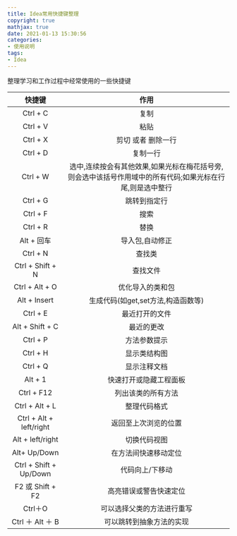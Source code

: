 ```yaml
---
title: Idea常用快捷键整理
copyright: true
mathjax: true
date: 2021-01-13 15:30:56
categories:
- 使用说明
tags:
- Idea
---
```


整理学习和工作过程中经常使用的一些快捷键

<!-- less -->



|         快捷键          |                             作用                             |
| :---------------------: | :----------------------------------------------------------: |
|        Ctrl + C         |                             复制                             |
|        Ctrl + V         |                             粘贴                             |
|        Ctrl + X         |                      剪切 或者 删除一行                      |
|        Ctrl + D         |                           复制一行                           |
|        Ctrl + W         | 选中,连续按会有其他效果,如果光标在梅花括号旁,则会选中该括号作用域中的所有代码;如果光标在行尾,则是选中整行 |
|        Ctrl + G         |                         跳转到指定行                         |
|        Ctrl + F         |                             搜索                             |
|        Ctrl + R         |                             替换                             |
|       Alt + 回车        |                       导入包,自动修正                        |
|        Ctrl + N         |                            查找类                            |
|    Ctrl + Shift + N     |                           查找文件                           |
|     Ctrl + Alt + O      |                       优化导入的类和包                       |
|      Alt + Insert       |              生成代码(如get,set方法,构造函数等)              |
|        Ctrl + E         |                        最近打开的文件                        |
|     Alt + Shift + C     |                          最近的更改                          |
|        Ctrl + P         |                         方法参数提示                         |
|        Ctrl + H         |                         显示类结构图                         |
|        Ctrl + Q         |                         显示注释文档                         |
|         Alt + 1         |                    快速打开或隐藏工程面板                    |
|       Ctrl + F12        |                      列出该类的所有方法                      |
|     Ctrl + Alt + L      |                         整理代码格式                         |
| Ctrl + Alt + left/right |                     返回至上次浏览的位置                     |
|    Alt + left/right     |                         切换代码视图                         |
|      Alt+ Up/Down       |                     在方法间快速移动定位                     |
| Ctrl + Shift + Up/Down  |                       代码向上/下移动                        |
|    F2 或 Shift + F2     |                    高亮错误或警告快速定位                    |
|         Ctrl＋O         |                  可以选择父类的方法进行重写                  |
|    Ctrl ＋ Alt ＋ B     |                   可以跳转到抽象方法的实现                   |